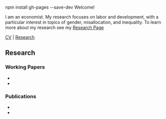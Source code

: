 npm install gh-pages --save-dev
Welcome!



I am an economist. My research focuses on labor and development, with a particular interest in topics of gender, misallocation, and inequality. To learn more about my research see my [Research Page](research.md)

[CV](Sudhir_CV.pdf) | [Research](research.md) 
## Research

### Working Papers
-
-
### Publications
-
-



